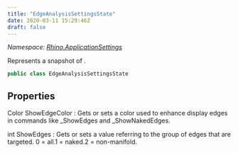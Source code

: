```yaml
---
title: "EdgeAnalysisSettingsState"
date: 2020-03-11 15:29:46Z
draft: false
---
```


*Namespace: [Rhino.ApplicationSettings](../)*

Represents a snapshot of .
```cs
public class EdgeAnalysisSettingsState
```
## Properties

Color ShowEdgeColor
: Gets or sets a color used to enhance display edges in commands like _ShowEdges and _ShowNakedEdges.

int ShowEdges
: Gets or sets a value referring to the group of edges that are targeted.
     0 = all.1 = naked.2 = non-manifold.
